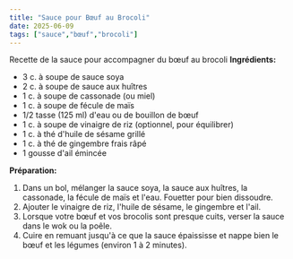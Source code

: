 ```yaml
---
title: "Sauce pour Bœuf au Brocoli"
date: 2025-06-09
tags: ["sauce","bœuf","brocoli"]
---
```

Recette de la sauce pour accompagner du bœuf au brocoli
**Ingrédients:**
- 3 c. à soupe de sauce soya
- 2 c. à soupe de sauce aux huîtres
- 1 c. à soupe de cassonade (ou miel)
- 1 c. à soupe de fécule de maïs
- 1/2 tasse (125 ml) d'eau ou de bouillon de bœuf
- 1 c. à soupe de vinaigre de riz (optionnel, pour équilibrer)
- 1 c. à thé d'huile de sésame grillé
- 1 c. à thé de gingembre frais râpé
- 1 gousse d'ail émincée

**Préparation:**
1. Dans un bol, mélanger la sauce soya, la sauce aux huîtres, la cassonade, la fécule de maïs et l'eau. Fouetter pour bien dissoudre.
2. Ajouter le vinaigre de riz, l'huile de sésame, le gingembre et l'ail.
3. Lorsque votre bœuf et vos brocolis sont presque cuits, verser la sauce dans le wok ou la poêle.
4. Cuire en remuant jusqu'à ce que la sauce épaississe et nappe bien le bœuf et les légumes (environ 1 à 2 minutes).
